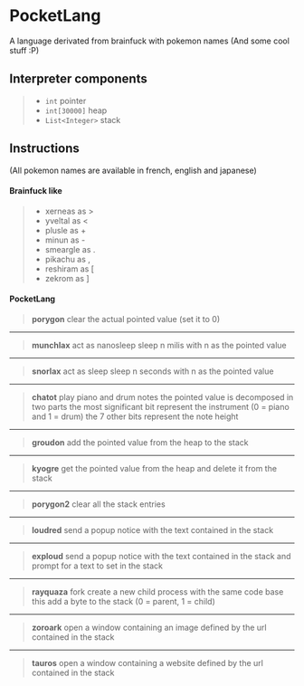 # PocketLang
A language derivated from brainfuck with pokemon names (And some cool stuff :P)

## Interpreter components
> - `int` pointer
> - `int[30000]` heap
> - `List<Integer>` stack

## Instructions
(All pokemon names are available in french, english and japanese)
#### Brainfuck like
> - xerneas as >
> - yveltal as <
> - plusle as +
> - minun as -
> - smeargle as .
> - pikachu as ,
> - reshiram as [
> - zekrom as ]

#### PocketLang
>**porygon**
>clear the actual pointed value (set it to 0)

----------

>**munchlax**
>act as nanosleep
>sleep n milis with n as the pointed value

----------

>**snorlax**
>act as sleep
>sleep n seconds with n as the pointed value

----------

>**chatot**
>play piano and drum notes
>the pointed value is decomposed in two parts
>the most significant bit represent the instrument (0 = piano and 1 = drum)
>the 7 other bits represent the note height

----------

>**groudon**
>add the pointed value from the heap to the stack

----------

>**kyogre**
>get the pointed value from the heap and delete it from the stack

----------

>**porygon2**
>clear all the stack entries

----------

>**loudred**
>send a popup notice with the text contained in the stack

----------

>**exploud**
>send a popup notice with the text contained in the stack and prompt for a text to set in the stack

----------

>**rayquaza**
>fork
>create a new child process with the same code base
>this add a byte to the stack (0 = parent, 1 = child)

----------

>**zoroark**
>open a window containing an image defined by the url contained in the stack


----------

>**tauros**
>open a window containing a website defined by the url contained in the stack